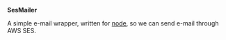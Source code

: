 **SesMailer**

A simple e-mail wrapper, written for [node](http://nodejs.org), so we can send e-mail through AWS SES.
